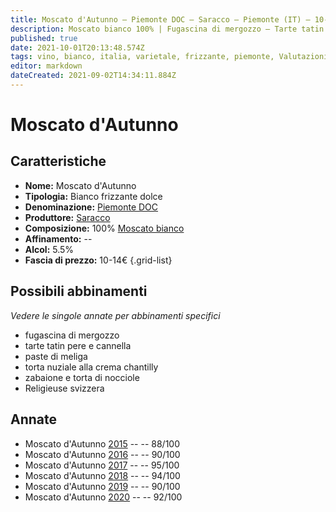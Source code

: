 ```yaml
---
title: Moscato d'Autunno – Piemonte DOC – Saracco – Piemonte (IT) – 10-14€ – 3★-5★
description: Moscato bianco 100% | Fugascina di mergozzo – Tarte tatin pere e cannella – Paste di meliga – Torta nuziale alla crema chantilly – Zabaione e torta di nocciole – Religieuse svizzera
published: true
date: 2021-10-01T20:13:48.574Z
tags: vino, bianco, italia, varietale, frizzante, piemonte, Valutazioni | 5 stelle, dolce, moscato bianco, fugascina di mergozzo, tarte tatin pere e cannella, paste di meliga, torta nuziale alla crema chantilly, zabaione e torta di nocciole, Religieuse svizzera, Prezzi | 10-14€
editor: markdown
dateCreated: 2021-09-02T14:34:11.884Z
---
```


 # Moscato d'Autunno

## Caratteristiche
- **Nome:** Moscato d'Autunno
- **Tipologia:** Bianco frizzante dolce
- **Denominazione:** [Piemonte DOC](/denominazioni/Italia/Piemonte/DOCG/Piemonte)
- **Produttore:** [Saracco](/produttori/Italia/Piemonte/Saracco)
- **Composizione:** 100% [Moscato bianco](/vitigni/Italia/bacca-bianca/moscato-bianco)
- **Affinamento:** --
- **Alcol:** 5.5%
- **Fascia di prezzo:** 10-14€
{.grid-list}



## Possibili abbinamenti
*Vedere le singole annate per abbinamenti specifici*

- fugascina di mergozzo
- tarte tatin pere e cannella
- paste di meliga
- torta nuziale alla crema chantilly
- zabaione e torta di nocciole
- Religieuse svizzera


## Annate

- Moscato d'Autunno [2015](vini/Italia/Piemonte/Saracco/Moscato-d-Autunno/2015) -- <span class="star-3"></span>  -- 88/100
- Moscato d'Autunno [2016](vini/Italia/Piemonte/Saracco/Moscato-d-Autunno/2016) -- <span class="star-4"></span>  -- 90/100  
- Moscato d'Autunno [2017](vini/Italia/Piemonte/Saracco/Moscato-d-Autunno/2017) -- <span class="star-5"></span>  -- 95/100
- Moscato d'Autunno [2018](vini/Italia/Piemonte/Saracco/Moscato-d-Autunno/2018) -- <span class="star-5"></span>  -- 94/100
- Moscato d'Autunno [2019](vini/Italia/Piemonte/Saracco/Moscato-d-Autunno/2019) -- <span class="star-4"></span>  -- 90/100
- Moscato d'Autunno [2020](vini/Italia/Piemonte/Saracco/Moscato-d-Autunno/2020) -- <span class="star-5"></span>  -- 92/100